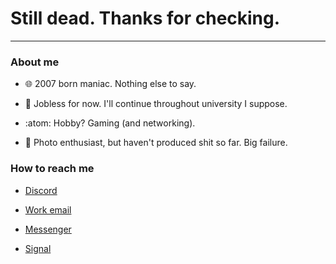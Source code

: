 <h1>
  Still dead. Thanks for checking.
</h1>

---

### About me

- 🌐 2007 born maniac. Nothing else to say. 

- 🔭 Jobless for now. I'll continue throughout university I suppose.

- :atom: Hobby? Gaming (and networking).

- 📸 Photo enthusiast, but haven't produced shit so far. Big failure.

### How to reach me

- [Discord](https://discordapp.com/users/717255311060238387)

- [Work email](mailto:aervnu@gmail.com)

- [Messenger](https://facebook.com/aervnu)

- [Signal](https://signal.me/#eu/GzuQlUo5hWHjbngK7sIXAjiHMRavHLgoLA-K11mlXCSzI7DSszlI1ZbGpi8_suMp)
